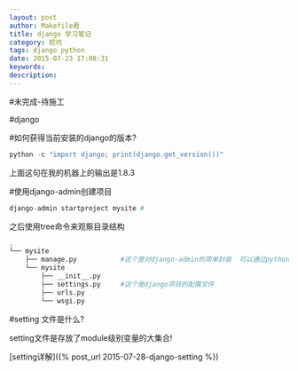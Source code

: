 ```yaml
---
layout: post
author: Makefile君
title: django 学习笔记
category: 挖坑
tags: django python
date: 2015-07-23 17:08:31
keywords:
description:
---
```


#未完成-待施工

#django

#如何获得当前安装的django的版本?

```python
python -c "import django; print(django.get_version())"
```

上面这句在我的机器上的输出是1.8.3

#使用django-admin创建项目

```python
django-admin startproject mysite #
```

之后使用tree命令来观察目录结构

```bash
.
└── mysite
    ├── manage.py           #这个是对django-admin的简单封装  可以通过python manage.py help或django-admin help 来查看帮助
    └── mysite
        ├── __init__.py
        ├── settings.py     #这个是django项目的配置文件  
        ├── urls.py
        └── wsgi.py
```

#setting 文件是什么?

setting文件是存放了module级别变量的大集合!

[setting详解]({% post_url 2015-07-28-django-setting %})
